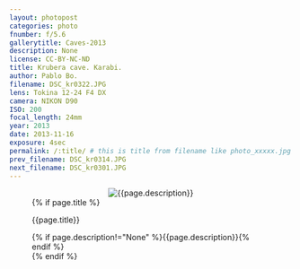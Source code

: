 ```yaml
---
layout: photopost
categories: photo
fnumber: f/5.6
gallerytitle: Caves-2013
description: None
license: CC-BY-NC-ND
title: Krubera cave. Karabi.
author: Pablo Bo.
filename: DSC_kr0322.JPG
lens: Tokina 12-24 F4 DX
camera: NIKON D90
ISO: 200
focal_length: 24mm
year: 2013
date: 2013-11-16
exposure: 4sec
permalink: /:title/ # this is title from filename like photo_xxxxx.jpg
prev_filename: DSC_kr0314.JPG
next_filename: DSC_kr0301.JPG
---
```


<figure style="">
<div id="photo" style="text-align: center;">
<img class="" src="{{ site.url }}/images/gallery/{{page.year}}/{{page.gallerytitle}}/{{page.filename}}" alt="{{page.description}}">
</div>
{% if page.title %}
<figcaption><p>{{page.title}}</p>{% if page.description!="None" %}{{page.description}}{% endif %}</figcaption>
{% endif %}
</figure>

